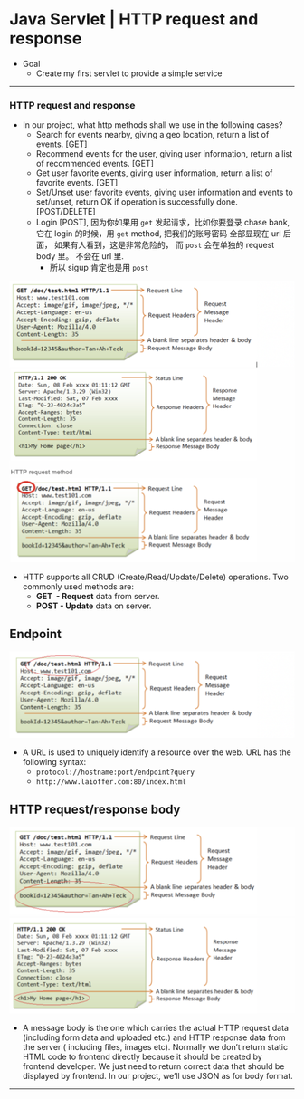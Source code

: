 # Java Servlet | HTTP request and response

- Goal
  - Create my first servlet to provide a simple service

---

### HTTP request and response

- In our project, what http methods shall we use in the following cases?
  -	Search for events nearby, giving a geo location, return a list of events. [GET]
  -	Recommend events for the user, giving user information, return a list of recommended events. [GET]
  -	Get user favorite events, giving user information, return a list of favorite events. [GET] 
  -	Set/Unset user favorite events, giving user information and events to set/unset, 
    return OK if operation is successfully done. [POST/DELETE]
  -	Login [POST], 因为你如果用 `get` 发起请求，比如你要登录 chase bank, 它在 login 的时候，用
    `get` method, 把我们的账号密码 全部显现在 url 后面， 如果有人看到，这是非常危险的， 而 `post`
    会在单独的 request body 里。 不会在 url 里.
    - 所以 sigup 肯定也是用 `post`
 
![](img/2020-07-24-19-59-45.png)
![](img/2020-07-24-20-00-26.png)

- HTTP supports all CRUD (Create/Read/Update/Delete) operations. 
  Two commonly used methods are:
  - **GET  - Request** data from server.
  - **POST - Update** data on server.  


## Endpoint

![](img/2020-07-24-20-13-44.png)

- A URL is used to uniquely identify a resource over the web. URL has the following syntax:
  - `protocol://hostname:port/endpoint?query`
  - `http://www.laioffer.com:80/index.html`



## HTTP request/response body

![](img/2020-07-24-20-15-14.png)
![](img/2020-07-24-20-15-27.png)

- A message body is the one which carries the actual HTTP request data 
  (including form data and uploaded etc.) and HTTP response data from 
  the server ( including files, images etc). Normally we don’t return static HTML code 
  to frontend directly because it should be created by frontend developer. 
  We just need to return correct data that should be displayed by frontend. 
  In our project, we’ll use JSON as for body format.

---









